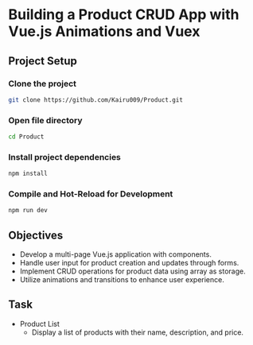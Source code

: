 # Building a Product CRUD App with Vue.js Animations and Vuex
## Project Setup

### Clone the project

```sh
git clone https://github.com/Kairu009/Product.git
```

### Open file directory

```sh
cd Product
```

### Install project dependencies

```sh
npm install
```

### Compile and Hot-Reload for Development

```sh
npm run dev
```

## Objectives

- Develop a multi-page Vue.js application with components.
- Handle user input for product creation and updates through forms.
- Implement CRUD operations for product data using array as storage.
- Utilize animations and transitions to enhance user experience.

## Task
* Product List
  - Display a list of products with their name, description, and price.
